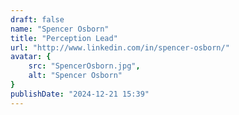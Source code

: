 ```yaml
---
draft: false
name: "Spencer Osborn"
title: "Perception Lead"
url: "http://www.linkedin.com/in/spencer-osborn/"
avatar: {
    src: "SpencerOsborn.jpg",
    alt: "Spencer Osborn"
}
publishDate: "2024-12-21 15:39"
---
```

